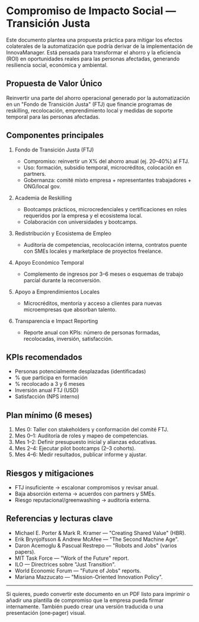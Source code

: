 # Compromiso de Impacto Social — Transición Justa

Este documento plantea una propuesta práctica para mitigar los efectos colaterales de la automatización que podría derivar de la implementación de InnovaManager. Está pensada para transformar el ahorro y la eficiencia (ROI) en oportunidades reales para las personas afectadas, generando resiliencia social, económica y ambiental.

## Propuesta de Valor Único
Reinvertir una parte del ahorro operacional generado por la automatización en un "Fondo de Transición Justa" (FTJ) que financie programas de reskilling, recolocación, emprendimiento local y medidas de soporte temporal para las personas afectadas.

## Componentes principales

1. Fondo de Transición Justa (FTJ)
   - Compromiso: reinvertir un X% del ahorro anual (ej. 20–40%) al FTJ.
   - Uso: formación, subsidio temporal, microcréditos, colocación en partners.
   - Gobernanza: comité mixto empresa + representantes trabajadores + ONG/local gov.

2. Academia de Reskilling
   - Bootcamps prácticos, microcredenciales y certificaciones en roles requeridos por la empresa y el ecosistema local.
   - Colaboración con universidades y bootcamps.

3. Redistribución y Ecosistema de Empleo
   - Auditoría de competencias, recolocación interna, contratos puente con SMEs locales y marketplace de proyectos freelance.

4. Apoyo Económico Temporal
   - Complemento de ingresos por 3–6 meses o esquemas de trabajo parcial durante la reconversión.

5. Apoyo a Emprendimientos Locales
   - Microcréditos, mentoría y acceso a clientes para nuevas microempresas que absorban talento.

6. Transparencia e Impact Reporting
   - Reporte anual con KPIs: número de personas formadas, recolocadas, inversión, satisfacción.

## KPIs recomendados
- Personas potencialmente desplazadas (identificadas)
- % que participa en formación
- % recolocado a 3 y 6 meses
- Inversión anual FTJ (USD)
- Satisfacción (NPS interno)

## Plan mínimo (6 meses)
1. Mes 0: Taller con stakeholders y conformación del comité FTJ.
2. Mes 0–1: Auditoría de roles y mapeo de competencias.
3. Mes 1–2: Definir presupuesto inicial y alianzas educativas.
4. Mes 2–4: Ejecutar pilot bootcamps (2–3 cohorts).
5. Mes 4–6: Medir resultados, publicar informe y ajustar.

## Riesgos y mitigaciones
- FTJ insuficiente → escalonar compromisos y revisar anual.
- Baja absorción externa → acuerdos con partners y SMEs.
- Riesgo reputacional/greenwashing → auditoría externa.

## Referencias y lecturas clave
- Michael E. Porter & Mark R. Kramer — "Creating Shared Value" (HBR).
- Erik Brynjolfsson & Andrew McAfee — "The Second Machine Age".
- Daron Acemoglu & Pascual Restrepo — "Robots and Jobs" (varios papers).
- MIT Task Force — "Work of the Future" report.
- ILO — Directrices sobre "Just Transition".
- World Economic Forum — "Future of Jobs" reports.
- Mariana Mazzucato — "Mission-Oriented Innovation Policy".

---

Si quieres, puedo convertir este documento en un PDF listo para imprimir o añadir una plantilla de compromiso que la empresa pueda firmar internamente. También puedo crear una versión traducida o una presentación (one‑pager) visual.
